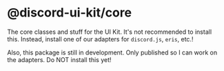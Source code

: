 # @discord-ui-kit/core

The core classes and stuff for the UI Kit. It's not recommended to install this.
Instead, install one of our adapters for `discord.js`, `eris`, etc.!

Also, this package is still in development. Only published so I can work on the adapters. Do NOT install this yet!
